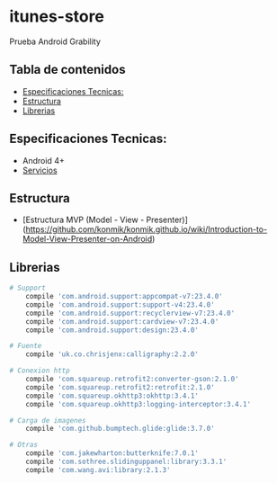 # itunes-store
Prueba Android Grability

Tabla de contenidos
-----------------

- [Especificaciones Tecnicas:](#especificaciones-tecnicas)
- [Estructura](#estructura)
- [Librerias](#librerias)


Especificaciones Tecnicas:
-------------

- Android 4+
- [Servicios](https://itunes.apple.com/us/rss/topfreeapplications/limit=20/json)


Estructura
---------------

- [Estructura MVP (Model - View - Presenter)] (https://github.com/konmik/konmik.github.io/wiki/Introduction-to-Model-View-Presenter-on-Android)


Librerias
---------------

```bash
# Support
    compile 'com.android.support:appcompat-v7:23.4.0'
    compile 'com.android.support:support-v4:23.4.0'
    compile 'com.android.support:recyclerview-v7:23.4.0'
    compile 'com.android.support:cardview-v7:23.4.0'
    compile 'com.android.support:design:23.4.0'

# Fuente
    compile 'uk.co.chrisjenx:calligraphy:2.2.0'

# Conexion http
    compile 'com.squareup.retrofit2:converter-gson:2.1.0'
    compile 'com.squareup.retrofit2:retrofit:2.1.0'
    compile 'com.squareup.okhttp3:okhttp:3.4.1'
    compile 'com.squareup.okhttp3:logging-interceptor:3.4.1'

# Carga de imagenes
    compile 'com.github.bumptech.glide:glide:3.7.0'

# Otras
    compile 'com.jakewharton:butterknife:7.0.1'
    compile 'com.sothree.slidinguppanel:library:3.3.1'
    compile 'com.wang.avi:library:2.1.3'
